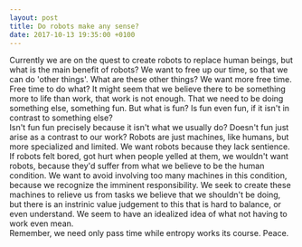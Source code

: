 ```yaml
---
layout: post
title: Do robots make any sense?
date: 2017-10-13 19:35:00 +0100
---
```

Currently we are on the quest to create robots to replace human beings, but 
what is the main benefit of robots? We want to free up our time, so that we
can do 'other things'. What are these other things? We want more free time.
Free time to do what? It might seem that we believe there to be something
more to life than work, that work is not enough. That we need to be doing
something else, something fun. But what is fun? Is fun even fun, if it isn't
in contrast to something else?  
Isn't fun fun precisely because it isn't what we usually do? Doesn't fun just
arise as a contrast to our work? Robots are just machines, like humans, but
more specialized and limited. We want robots because they lack sentience.  
If robots felt bored, got hurt when people yelled at them, we wouldn't want
robots, because they'd suffer from what we believe to be the human condition. 
We want to avoid involving too many machines in this condition, because we 
recognize the imminent responsibility. We seek to create these machines to
relieve us from tasks we believe that we shouldn't be doing, but there is an
instrinic value judgement to this that is hard to balance, or even understand.
We seem to have an idealized idea of what not having to work even mean.  
Remember, we need only pass time while entropy works its course. Peace.
